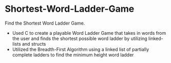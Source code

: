 # Shortest-Word-Ladder-Game
Find the Shortest Word Ladder Game.

- Used C to create a playable Word Ladder Game that takes in words from the user and finds the shortest possible word ladder by utilizing linked-lists and structs
- Utilized the Breadth-First Algorithm using a linked list of partially complete ladders to find the minimum height word ladder
